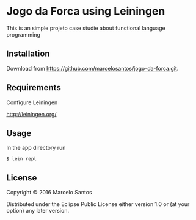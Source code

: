 # Jogo da Forca using Leiningen

This is an simple projeto case studie about functional language programming

## Installation

Download from https://github.com/marcelosantos/jogo-da-forca.git.

## Requirements

Configure Leiningen

http://leiningen.org/

## Usage

In the app directory run

    $ lein repl

## License

Copyright © 2016 Marcelo Santos

Distributed under the Eclipse Public License either version 1.0 or (at
your option) any later version.
